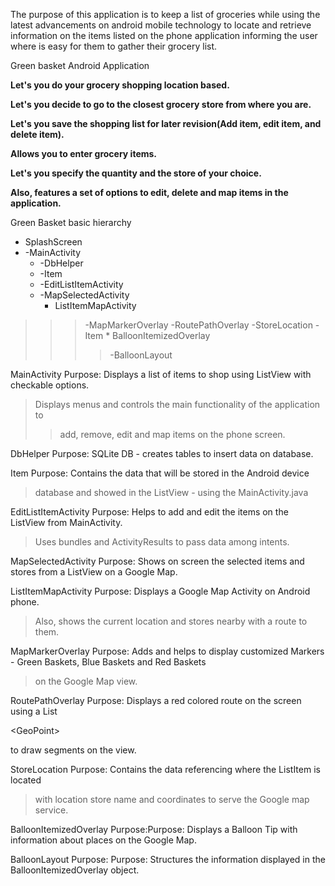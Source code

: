 The purpose of this application is to keep a list of groceries while using the latest advancements on android mobile technology to locate and retrieve information on the  items listed on the phone application informing the user where is easy for them to gather their grocery list.

Green basket Android Application

**Let's you do your grocery shopping location based.**

**Let's you decide to go to the closest grocery store from where you are.**

**Let's you save the shopping list for later revision(Add item, edit item, and delete item).**

**Allows you to enter grocery items.**

**Let's you specify the quantity and the store of your choice.**

**Also, features a set of options to edit, delete and map items in the application.**


Green Basket basic hierarchy

  * SplashScreen
  * -MainActivity
    * -DbHelper
    * -Item
    * -EditListItemActivity
    * -MapSelectedActivity
      * ListItemMapActivity
> > > -MapMarkerOverlay
> > > -RoutePathOverlay
> > > -StoreLocation
> > > -Item
      * BalloonItemizedOverlay
> > > > -BalloonLayout

MainActivity
Purpose: Displays a list of items to shop using ListView with checkable options.

> Displays menus and controls the main functionality of the application to
> > add, remove, edit and map items on the phone screen.

DbHelper
Purpose: SQLite DB - creates tables to insert data on database.

Item
Purpose: Contains the data that will be stored in the Android device

> database and showed in the ListView - using the MainActivity.java

EditListItemActivity
Purpose: Helps to add and edit the items on the ListView from MainActivity.
> Uses bundles and ActivityResults to pass data among intents.

MapSelectedActivity
Purpose: Shows on screen the selected items and stores from a ListView on a Google Map.

ListItemMapActivity
Purpose: Displays a Google Map Activity on Android phone.
> Also, shows the current location and stores nearby with a route to them.

MapMarkerOverlay
Purpose: Adds and helps to display customized Markers - Green Baskets, Blue Baskets and Red Baskets
> on the Google Map view.

RoutePathOverlay
Purpose: Displays a red colored route on the screen using a List

&lt;GeoPoint&gt;

 to draw segments on the view.

StoreLocation
Purpose: Contains the data referencing where the ListItem is located
> with location store name and coordinates to serve the Google map service.

BalloonItemizedOverlay
Purpose:Purpose: Displays a Balloon Tip with information about places on the Google Map.

BalloonLayout
Purpose: Purpose: Structures the information displayed in the BalloonItemizedOverlay object.